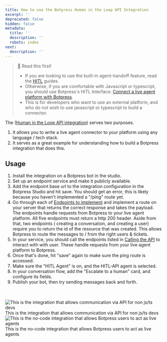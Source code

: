 ```yaml
---
title: How to use the Botpress Human in the Loop API Integration
excerpt: ''
deprecated: false
hidden: false
metadata:
  title: ''
  description: ''
  robots: index
next:
  description: ''
---
```

> 📘 Read this first!
>
> * If you are looking to use the built-in agent-handoff feature, read the [HITL](doc:hitl-1) guides.
> * Otherwise, if you are comfortable with Javascript or typescript, you should use Botpress's HITL Interface: [Connect a live agent platform with Botpress](doc:revised-hitl). 
> * This is for developers who want to use an external platform, and who do not wish to use javascript or typescript to build a connector.

The  ([Human in the Loop API integration](https://app.botpress.cloud/hub/integrations/intver_01J804C5W78Y5FWHHNVWMR5VM3)) serves two purposes.

1. It allows you to write a live agent connector to your platform using any language / tech stack.
2. It serves as a great example for understanding how to build a Botpress integration that does this.

## Usage

1. Install the integration on a Botpress bot in the studio.
2. Set up an endpoint service and make it publicly available. 
3. Add the endpoint base url to the integration configuration in the Botpress Studio and hit save. You should get an error, this is likely because you haven't implemented a "/ping" route yet.
4. Go through each of [Endpoints to implement](ref:endpoints-to-implement) and implement a route on your server that returns the correct response and takes the payload. The endpoints handle requests from Botpress to your live agent platform. All five endpoints must return a http 200 header. Aside from that, two endpoints ( creating a conversation, and creating a user) require you to return the id of the resource that was created. This allows Botpress to route the messages to / from the right users & tickets. 
5. In your service, you should call the endpoints listed in [Calling the API](ref:calling-the-api) to interact with with user. These handle requests from your live agent platform to Botpress.
6. Once that's done, hit "save" again to make sure the ping route is accessed.
7. Make sure the "HITL Agent" is on, and the HITL-API agent is selected.
8. In your conversation flow, add the "Escalate to a human" card, and configure its fields.
9. Publish your bot, then try sending messages back and forth.

<br />

<br />

<Image alt="This is the integration that allows communication via API for non js/ts devs" align="center" src="https://files.readme.io/5130dae22c15bc1503db06b18023c6257e86c3ce345def3d103ef3cace3d5916-image.png">
  This is the integration that allows communication via API for non js/ts devs
</Image>

<Image alt="This is the no-code integration that allows Botpress users to act as live agents" align="center" src="https://files.readme.io/6894784c708ced81502a31fa0e368c36a2a640ee43d0b2a8e5aefd4ecf2afb29-image.png">
  This is the no-code integration that allows Botpress users to act as live agents
</Image>
